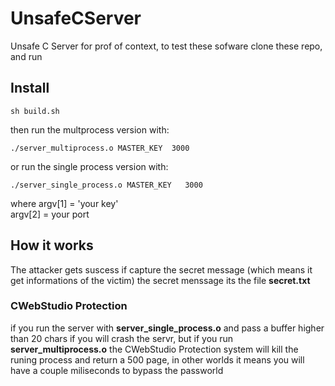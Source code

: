 # UnsafeCServer
Unsafe C Server for prof of context, to test these sofware
clone these repo, and run


## Install
```shel
sh build.sh
```
then run the multprocess version with:
```shel
./server_multiprocess.o MASTER_KEY  3000
```
or run the single process version  with:
```shel
./server_single_process.o MASTER_KEY   3000
```

where argv[1] = 'your key'<br>
argv[2] = your port <br>
## How it works
The attacker gets suscess if capture the secret message (which means it get informations of the victim)
the secret menssage its the file **secret.txt**
### CWebStudio Protection
if you run the server with **server_single_process.o** and pass a buffer higher than 20 chars
if you will crash the servr, but if you run **server_multiprocess.o** the CWebStudio Protection system
will kill the runing process and return a 500 page, in other worlds it means you will have a couple miliseconds
to bypass the passworld
